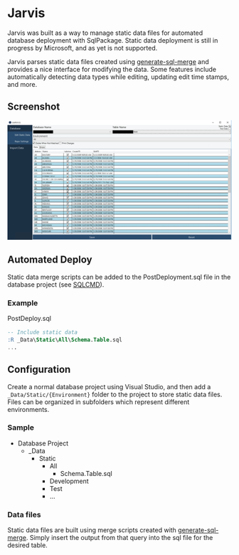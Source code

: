 # Jarvis
Jarvis was built as a way to manage static data files for automated database deployment with SqlPackage. Static data deployment is still in progress by Microsoft, and as yet is not supported.

Jarvis parses static data files created using [generate-sql-merge](https://github.com/readyroll/generate-sql-merge/blob/master/master.dbo.sp_generate_merge.sql) and provides a nice interface for modifying the data. Some features include automatically detecting data types while editing, updating edit time stamps, and more. 

## Screenshot
![Edit Static Data](./Documentation/Screenshots/EditStaticData.png)

## Automated Deploy
Static data merge scripts can be added to the PostDeployment.sql file in the database project (see [SQLCMD](https://docs.microsoft.com/en-us/sql/ssms/scripting/edit-sqlcmd-scripts-with-query-editor?redirectedfrom=MSDN&view=sql-server-ver15)).

### Example
PostDeploy.sql
``` sql
-- Include static data
:R _Data\Static\All\Schema.Table.sql
...
```

## Configuration
Create a normal database project using Visual Studio, and then add a `_Data/Static/{Environment}` folder to the project to store static data files. Files can be organized in subfolders which represent different environments.

### Sample
* Database Project
    * _Data
        * Static
            * All
                * Schema.Table.sql
            * Development
            * Test
            * ...
            
### Data files
Static data files are built using merge scripts created with [generate-sql-merge](https://github.com/readyroll/generate-sql-merge/blob/master/master.dbo.sp_generate_merge.sql). Simply insert the output from that query into the sql file for the desired table.
